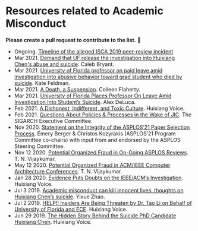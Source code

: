 # Resources related to Academic Misconduct

**Please create a pull request to contribute to the list.** 💪

- Ongoing. [Timeline of the alleged ISCA 2019 peer-review incident](https://pbzcnepu.net/isca/timeline.html)
- Mar 2021. [Demand that UF release the investigation into Huixiang Chen's abuse and suicide](https://www.change.org/EndTheSilenceUF). Caleb Bryant.
- Mar 2021. [University of Florida professor on paid leave amid investigation into abusive behavior toward grad student who died by suicide](https://www.nydailynews.com/news/national/ny-university-florida-professor-li-graduate-student-suicide-20210303-yk37y7ie3fd2vc7k3m7u5nc44y-story.html). Kate Feldman.
- Mar 2021. [A Death, a Suspension](https://www.insidehighered.com/news/2021/03/03/u-florida-suspends-professor-blamed-students-suicide). Colleen Flaherty. 
- Mar 2021. [University of Florida Places Professor On Leave Amid Investigation Into Student’s Suicide](https://www.wuft.org/news/2021/03/01/university-of-florida-places-professor-on-leave-amid-investigation-into-students-suicide/). Alex DeLuca.
- Feb 2021. [A Dishonest, Indifferent, and Toxic Culture](https://huixiangvoice.medium.com/a-dishonest-indifferent-and-toxic-culture-113339aa67e9). Huixiang Voice.
- Feb 2021. [Questions About Policies & Processes in the Wake of JIC](https://www.sigarch.org/questions-about-policies-processes-in-the-wake-of-jic/). The SIGARCH Executive Committee.
- Nov 2020. [Statement on the Integrity of the ASPLOS’21 Paper Selection Process](https://asplos-conference.org/process-integrity/). Emery Berger & Christos Kozyrakis (ASPLOS’21 Program Committee co-chairs) with input from and endorsed by the ASPLOS Steering Committee.
- Nov 12 2020. [Potential Organized Fraud in On-Going ASPLOS Reviews](https://medium.com/@tnvijayk/potential-organized-fraud-in-on-going-asplos-reviews-874ce14a3ebe). T. N. Vijaykumar.
- May 12 2020. [Potential Organized Fraud in ACM/IEEE Computer Architecture Conferences](https://medium.com/@tnvijayk/potential-organized-fraud-in-acm-ieee-computer-architecture-conferences-ccd61169370d). T. N. Vijaykumar.
- Jan 28 2020. [Evidence Puts Doubts on the IEEE/ACM’s Investigation](https://medium.com/@huixiangvoice/evidence-put-doubts-on-the-ieee-acms-investigation-991a6d50802a). Huixiang Voice.
- Jul 3 2019. [Academic misconduct can kill innocent lives: thoughts on Huixiang Chen’s suicide](https://medium.com/@yixue_zhao/academic-misconduct-can-kill-innocent-lives-thoughts-on-huixiang-chens-suicide-f619f6465a80). Yixue Zhao.
- Jul 2 2019. [HELP!! Insiders Are Being Threaten by Dr. Tao Li on Behalf of University of Florida and ECE](https://medium.com/@huixiangvoice/help-dr-tao-li-is-threatening-insiders-on-behalf-of-university-of-florida-3fa1cb16de68). Huixiang Voice.
- Jun 29 2019. [The Hidden Story Behind the Suicide PhD Candidate Huixiang Chen](https://medium.com/@huixiangvoice/the-hidden-story-behind-the-suicide-phd-candidate-huixiang-chen-236cd39f79d3). Huixiang Voice.
